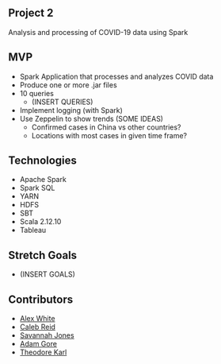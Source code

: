 ## Project 2
Analysis and processing of COVID-19 data using Spark

## MVP
- Spark Application that processes and analyzes COVID data
- Produce one or more .jar files
- 10 queries
	- (INSERT QUERIES)
- Implement logging (with Spark)
- Use Zeppelin to show trends (SOME IDEAS)
	- Confirmed cases in China vs other countries?
	- Locations with most cases in given time frame?

## Technologies
- Apache Spark
- Spark SQL
- YARN
- HDFS
- SBT
- Scala 2.12.10
- Tableau

## Stretch Goals
- (INSERT GOALS)

## Contributors
- [Alex White](https://github.com/AlexWhite252)
- [Caleb Reid](https://github.com/calebreid2829)
- [Savannah Jones](https://github.com/savajones)
- [Adam Gore](https://github.com/Adam-Gore96)
- [Theodore Karl](https://github.com/TK-Rev)
